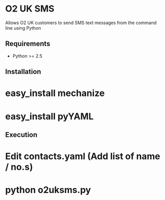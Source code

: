 O2 UK SMS
=========

Allows O2 UK customers to send SMS text messages from the command line using Python

Requirements
------------
* Python >= 2.5

Installation
------------
# easy_install mechanize
# easy_install pyYAML

Execution
---------
# Edit contacts.yaml (Add list of name / no.s)
# python o2uksms.py